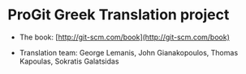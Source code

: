 ProGit Greek Translation project
================================

* The book: [http://git-scm.com/book](http://git-scm.com/book)

* Translation team: George Lemanis, John Gianakopoulos, Thomas Kapoulas, Sokratis Galatsidas
